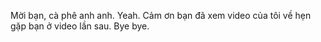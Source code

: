 Mời bạn, cà phê anh anh. Yeah. Cảm ơn bạn đã xem video của tôi về hẹn gặp bạn ở video lần sau. Bye bye.